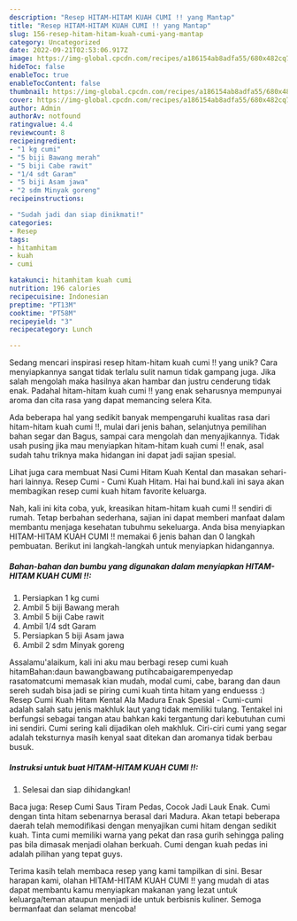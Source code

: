 ```yaml
---
description: "Resep HITAM-HITAM KUAH CUMI !! yang Mantap"
title: "Resep HITAM-HITAM KUAH CUMI !! yang Mantap"
slug: 156-resep-hitam-hitam-kuah-cumi-yang-mantap
category: Uncategorized
date: 2022-09-21T02:53:06.917Z
image: https://img-global.cpcdn.com/recipes/a186154ab8adfa55/680x482cq70/hitam-hitam-kuah-cumi-foto-resep-utama.jpg
hideToc: false
enableToc: true
enableTocContent: false
thumbnail: https://img-global.cpcdn.com/recipes/a186154ab8adfa55/680x482cq70/hitam-hitam-kuah-cumi-foto-resep-utama.jpg
cover: https://img-global.cpcdn.com/recipes/a186154ab8adfa55/680x482cq70/hitam-hitam-kuah-cumi-foto-resep-utama.jpg
author: Admin
authorAv: notfound
ratingvalue: 4.4
reviewcount: 8
recipeingredient:
- "1 kg cumi"
- "5 biji Bawang merah"
- "5 biji Cabe rawit"
- "1/4 sdt Garam"
- "5 biji Asam jawa"
- "2 sdm Minyak goreng"
recipeinstructions:

- "Sudah jadi dan siap dinikmati!"
categories:
- Resep
tags:
- hitamhitam
- kuah
- cumi

katakunci: hitamhitam kuah cumi 
nutrition: 196 calories
recipecuisine: Indonesian
preptime: "PT13M"
cooktime: "PT58M"
recipeyield: "3"
recipecategory: Lunch

---
```





Sedang mencari inspirasi resep hitam-hitam kuah cumi !! yang unik? Cara menyiapkannya sangat tidak terlalu sulit namun tidak gampang juga. Jika salah mengolah maka hasilnya akan hambar dan justru cenderung tidak enak. Padahal hitam-hitam kuah cumi !! yang enak seharusnya mempunyai aroma dan cita rasa yang dapat memancing selera Kita.





Ada beberapa hal yang sedikit banyak mempengaruhi kualitas rasa dari hitam-hitam kuah cumi !!, mulai dari jenis bahan, selanjutnya pemilihan bahan segar dan Bagus, sampai cara mengolah dan menyajikannya. Tidak usah pusing jika mau menyiapkan hitam-hitam kuah cumi !! enak,      asal sudah tahu triknya maka hidangan ini dapat jadi sajian spesial.














Lihat juga cara membuat Nasi Cumi Hitam Kuah Kental dan masakan sehari-hari lainnya. Resep Cumi - Cumi Kuah Hitam. Hai hai bund.kali ini saya akan membagikan resep cumi kuah hitam favorite keluarga.






Nah, kali ini kita coba, yuk, kreasikan hitam-hitam kuah cumi !! sendiri di rumah. Tetap berbahan sederhana, sajian ini dapat memberi manfaat dalam membantu menjaga kesehatan tubuhmu sekeluarga. Anda bisa menyiapkan HITAM-HITAM KUAH CUMI !! memakai 6 jenis bahan dan 0 langkah pembuatan. Berikut ini langkah-langkah untuk menyiapkan hidangannya.

<!--inarticleads1-->

##### Bahan-bahan dan bumbu yang digunakan dalam menyiapkan HITAM-HITAM KUAH CUMI !!:

1. Persiapkan 1 kg cumi
1. Ambil 5 biji Bawang merah
1. Ambil 5 biji Cabe rawit
1. Ambil 1/4 sdt Garam
1. Persiapkan 5 biji Asam jawa
1. Ambil 2 sdm Minyak goreng


Assalamu&#39;alaikum, kali ini aku mau berbagi resep cumi kuah hitamBahan:daun bawangbawang putihcabaigarempenyedap rasatomatcumi memasak kian mudah, modal cumi, cabe, barang dan daun sereh sudah bisa jadi se piring cumi kuah tinta hitam yang enduesss :) Resep Cumi Kuah Hitam Kental Ala Madura Enak Spesial - Cumi-cumi adalah salah satu jenis makhluk laut yang tidak memiliki tulang. Tentakel ini berfungsi sebagai tangan atau bahkan kaki tergantung dari kebutuhan cumi ini sendiri. Cumi sering kali dijadikan oleh makhluk. Ciri-ciri cumi yang segar adalah teksturnya masih kenyal saat ditekan dan aromanya tidak berbau busuk. 

<!--inarticleads2-->

##### Instruksi untuk buat HITAM-HITAM KUAH CUMI !!:


1. Selesai dan siap dihidangkan!

Baca juga: Resep Cumi Saus Tiram Pedas, Cocok Jadi Lauk Enak. Cumi dengan tinta hitam sebenarnya berasal dari Madura. Akan tetapi beberapa daerah telah memodifikasi dengan menyajikan cumi hitam dengan sedikit kuah. Tinta cumi memiliki warna yang pekat dan rasa gurih sehingga paling pas bila dimasak menjadi olahan berkuah. Cumi dengan kuah pedas ini adalah pilihan yang tepat guys. 

Terima kasih telah membaca resep yang kami tampilkan di sini. Besar harapan kami, olahan HITAM-HITAM KUAH CUMI !! yang mudah di atas dapat membantu kamu menyiapkan makanan yang lezat untuk keluarga/teman ataupun menjadi ide untuk berbisnis kuliner. Semoga bermanfaat dan selamat mencoba!
